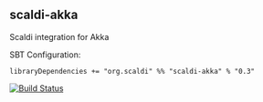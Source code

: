 ## scaldi-akka

Scaldi integration for Akka

SBT Configuration:

    libraryDependencies += "org.scaldi" %% "scaldi-akka" % "0.3"

[![Build Status](https://travis-ci.org/scaldi/scaldi-akka.png)](https://travis-ci.org/scaldi/scaldi-akka)